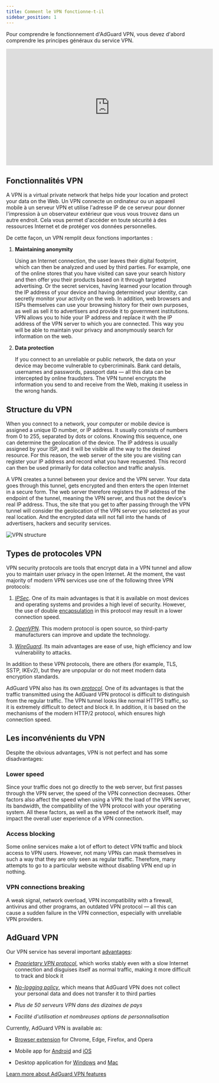 ```yaml
---
title: Comment le VPN fonctionne-t-il
sidebar_position: 1
---
```


Pour comprendre le fonctionnement d'AdGuard VPN, vous devez d'abord comprendre les principes généraux du service VPN.

<iframe width="560" height="315" class="youtube-video" src="https://www.youtube-nocookie.com/embed/aOmkjgfSsIY" title="YouTube video player" frameborder="0" allow="accelerometer; autoplay; clipboard-write; encrypted-media; gyroscope; picture-in-picture" allowfullscreen></iframe>

## Fonctionnalités VPN

A VPN is a virtual private network that helps hide your location and protect your data on the Web. Un VPN connecte un ordinateur ou un appareil mobile à un serveur VPN et utilise l'adresse IP de ce serveur pour donner l'impression à un observateur extérieur que vous vous trouvez dans un autre endroit. Cela vous permet d'accéder en toute sécurité à des ressources Internet et de protéger vos données personnelles.

De cette façon, un VPN remplit deux fonctions importantes :

1. **Maintaining anonymity**

    Using an Internet connection, the user leaves their digital footprint, which can then be analyzed and used by third parties. For example, one of the online stores that you have visited can save your search history and then offer you their products based on it through targeted advertising. Or the secret services, having learned your location through the IP address of your device and having determined your identity, can secretly monitor your activity on the web. In addition, web browsers and ISPs themselves can use your browsing history for their own purposes, as well as sell it to advertisers and provide it to government institutions. VPN allows you to hide your IP address and replace it with the IP address of the VPN server to which you are connected. This way you will be able to maintain your privacy and anonymously search for information on the web.

1. **Data protection**

    If you connect to an unreliable or public network, the data on your device may become vulnerable to cybercriminals. Bank card details, usernames and passwords, passport data — all this data can be intercepted by online fraudsters. The VPN tunnel encrypts the information you send to and receive from the Web, making it useless in the wrong hands.

## Structure du VPN

When you connect to a network, your computer or mobile device is assigned a unique ID number, or IP address. It usually consists of numbers from 0 to 255, separated by dots or colons. Knowing this sequence, one can determine the geolocation of the device. The IP address is usually assigned by your ISP, and it will be visible all the way to the desired resource. For this reason, the web server of the site you are visiting can register your IP address and record what you have requested. This record can then be used primarily for data collection and traffic analysis.

A VPN creates a tunnel between your device and the VPN server. Your data goes through this tunnel, gets encrypted and then enters the open Internet in a secure form. The web server therefore registers the IP address of the endpoint of the tunnel, meaning the VPN server, and thus not the device's real IP address. Thus, the site that you get to after passing through the VPN tunnel will consider the geolocation of the VPN server you selected as your real location. And the encrypted data will not fall into the hands of advertisers, hackers and security services.

![VPN structure](https://cdn.adguardvpn.com/public/Adguard/Website/Images/seo/en/how_vpn_3.jpg)

## Types de protocoles VPN

VPN security protocols are tools that encrypt data in a VPN tunnel and allow you to maintain user privacy in the open Internet. At the moment, the vast majority of modern VPN services use one of the following three VPN protocols:

1. [*IPSec*](https://en.wikipedia.org/wiki/IPsec). One of its main advantages is that it is available on most devices and operating systems and provides a high level of security. However, the use of double [encapsulation](https://en.wikipedia.org/wiki/Encapsulation_(networking)) in this protocol may result in a lower connection speed.

1. [*OpenVPN*](https://en.wikipedia.org/wiki/OpenVPN). This modern protocol is open source, so third-party manufacturers can improve and update the technology.

1. [*WireGuard*](https://en.wikipedia.org/wiki/WireGuard). Its main advantages are ease of use, high efficiency and low vulnerability to attacks.

In addition to these VPN protocols, there are others (for example, TLS, SSTP, IKEv2), but they are unpopular or do not meet modern data encryption standards.

AdGuard VPN also has its own [*protocol*](/general/adguard-vpn-protocol). One of its advantages is that the traffic transmitted using the AdGuard VPN protocol is difficult to distinguish from the regular traffic. The VPN tunnel looks like normal HTTPS traffic, so it is extremely difficult to detect and block it. In addition, it is based on the mechanisms of the modern HTTP/2 protocol, which ensures high connection speed.

## Les inconvénients du VPN

Despite the obvious advantages, VPN is not perfect and has some disadvantages:

### Lower speed

Since your traffic does not go directly to the web server, but first passes through the VPN server, the speed of the VPN connection decreases. Other factors also affect the speed when using a VPN: the load of the VPN server, its bandwidth, the compatibility of the VPN protocol with your operating system. All these factors, as well as the speed of the network itself, may impact the overall user experience of a VPN connection.

### Access blocking

Some online services make a lot of effort to detect VPN traffic and block access to VPN users. However, not many VPNs can mask themselves in such a way that they are only seen as regular traffic. Therefore, many attempts to go to a particular website without disabling VPN end up in nothing.

### VPN connections breaking

A weak signal, network overload, VPN incompatibility with a firewall, antivirus and other programs, an outdated VPN protocol — all this can cause a sudden failure in the VPN connection, especially with unreliable VPN providers.

## AdGuard VPN

Our VPN service has several important [advantages](/general/why-adguard-vpn):

- [*Proprietary VPN protocol*](/general/adguard-vpn-protocol), which works stably even with a slow Internet connection and disguises itself as normal traffic, making it more difficult to track and block it

- [*No-logging policy*](https://adguard-vpn.com/privacy.html), which means that AdGuard VPN does not collect your personal data and does not transfer it to third parties

- *Plus de 50 serveurs VPN dans des dizaines de pays*

- *Facilité d'utilisation et nombreuses options de personnalisation*

Currently, AdGuard VPN is available as:

- [Browser extension](/adguard-vpn-browser-extension/overview) for Chrome, Edge, Firefox, and Opera

- Mobile app for [Android](/adguard-vpn-for-android/overview) and [iOS](/adguard-vpn-for-ios/overview)

- Desktop application for [Windows](/adguard-vpn-for-windows/overview) and [Mac](/adguard-vpn-for-mac/overview)

[Learn more about AdGuard VPN features](https://adguard-vpn.com/welcome.html)
